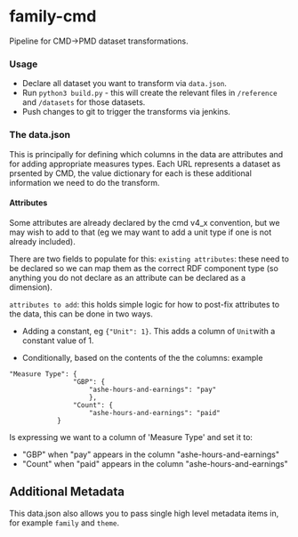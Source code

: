 # family-cmd

Pipeline for CMD->PMD dataset transformations.

### Usage

- Declare all dataset you want to transform via `data.json`.
- Run `python3 build.py` - this will create the relevant files in `/reference` and `/datasets` for those datasets.
- Push changes to git to trigger the transforms via jenkins.


### The data.json

This is principally for defining which columns in the data are attributes and for adding appropriate measures types. Each URL represents a dataset as prsented by CMD, the value dictionary for each is these additional information we need to do the transform.

#### Attributes

Some attributes are already declared by the cmd v4_x convention, but we may wish to add to that (eg we may want to add a unit type if one is not already included).

There are two fields to populate for this:
`existing attributes`: these need to be declared so we can map them as the correct RDF component type (so anything you do not declare as an attribute can be declared as a dimension).

`attributes to add`: this holds simple logic for how to post-fix attributes to the data, this can be done in two ways.
- Adding a constant, eg `{"Unit": 1}`. This adds a column of `Unit`with a constant value of 1.

- Conditionally, based on the contents of the the columns: example
```
"Measure Type": {
                "GBP": {
                    "ashe-hours-and-earnings": "pay"
                    },
                "Count": {
                    "ashe-hours-and-earnings": "paid"
            }
```
Is expressing we want to a column of 'Measure Type' and set it to:
- "GBP" when "pay" appears in the column "ashe-hours-and-earnings"
- "Count" when "paid" appears in the column "ashe-hours-and-earnings"
    

## Additional Metadata

This data.json also allows you to pass single high level metadata items in, for example `family` and `theme`.

